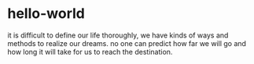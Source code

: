 # hello-world
it is difficult to define our life thoroughly, we have kinds of ways and methods to realize our dreams.
no one can predict how far we will go and how long it will take for us to reach the destination.
